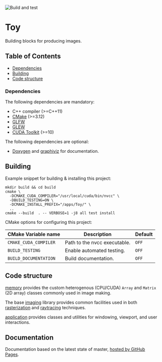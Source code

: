 ![Build and test](https://github.com/moddyz/Toy/workflows/Build%20and%20test/badge.svg)

# Toy

Building blocks for producing images.

## Table of Contents

- [Dependencies](#dependencies)
- [Building](#building)
- [Code structure](#code-structure)

### Dependencies

The following dependencies are mandatory:
- C++ compiler (>=C++11)
- [CMake](https://cmake.org/documentation/) (>=3.12)
- [GLFW](https://www.glfw.org/) 
- [GLEW](http://glew.sourceforge.net/) 
- [CUDA Toolkit](https://developer.nvidia.com/cuda-toolkit) (>=10)

The following dependencies are optional:
- [Doxygen](https://www.doxygen.nl/index.html) and [graphiviz](https://graphviz.org/) for documentation.

## Building

Example snippet for building & installing this project:
```
mkdir build && cd build
cmake \
  -DCMAKE_CUDA_COMPILER="/usr/local/cuda/bin/nvcc" \
  -DBUILD_TESTING=ON \
  -DCMAKE_INSTALL_PREFIX="/apps/Toy/" \
  .. 
cmake --build  . -- VERBOSE=1 -j8 all test install
```
CMake options for configuring this project:

| CMake Variable name     | Description                                                            | Default |
| ----------------------- | ---------------------------------------------------------------------- | ------- |
| `CMAKE_CUDA_COMPILER`   | Path to the nvcc executable.                                           | `OFF`   |
| `BUILD_TESTING`         | Enable automated testing.                                              | `OFF`   |
| `BUILD_DOCUMENTATION`   | Build documentation.                                                   | `OFF`   |

## Code structure

[memory](./src/toy/memory) provides the custom heterogenous (CPU/CUDA) `Array` and `Matrix` (2D array) classes commonly used in image making.

The base [imaging](./src/toy/imaging) library provides common facilities used in both [rasterization](./src/toy/rasteriation) and [raytracing](./src/toy/raytracing) techniques.

[application](./src/toy/application) provides classes and utilities for windowing, viewport, and user interactions.

## Documentation

Documentation based on the latest state of master, [hosted by GitHub Pages](https://moddyz.github.io/Toy/).
